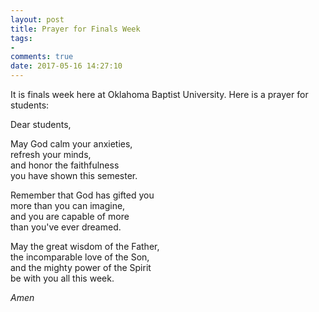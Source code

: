 ```yaml
---
layout: post
title: Prayer for Finals Week
tags:
- 
comments: true
date: 2017-05-16 14:27:10
---
```


It is finals week here at Oklahoma Baptist University. Here is a prayer for students:

Dear students,

May God calm your anxieties,  
refresh your minds,  
and honor the faithfulness  
you have shown this semester.

Remember that God has gifted you   
more than you can imagine,  
and you are capable of more   
than you've ever dreamed.

May the great wisdom of the Father,  
the incomparable love of the Son,  
and the mighty power of the Spirit  
be with you all this week.

*Amen*
